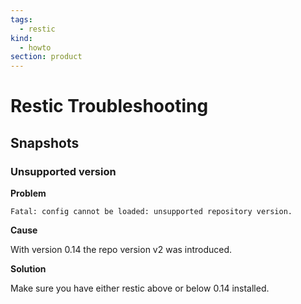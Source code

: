 ```yaml
---
tags:
  - restic
kind:
  - howto
section: product
---
```

# Restic Troubleshooting

## Snapshots

### Unsupported version

**Problem**

```
Fatal: config cannot be loaded: unsupported repository version.
```


**Cause**

With version 0.14 the repo version v2 was introduced.

**Solution**

Make sure you have either restic above or below 0.14 installed.